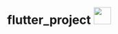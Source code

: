 # flutter_project   <img src="https://user-images.githubusercontent.com/10919051/178402698-b81b894c-6836-4da1-b465-6377594629e2.png" width="40" height="40">






